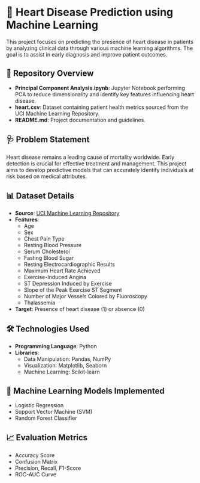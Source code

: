 # 💓 Heart Disease Prediction using Machine Learning

This project focuses on predicting the presence of heart disease in patients by analyzing clinical data through various machine learning algorithms. The goal is to assist in early diagnosis and improve patient outcomes.

## 📁 Repository Overview

- **Principal Component Analysis.ipynb**: Jupyter Notebook performing PCA to reduce dimensionality and identify key features influencing heart disease.
- **heart.csv**: Dataset containing patient health metrics sourced from the UCI Machine Learning Repository.
- **README.md**: Project documentation and guidelines.

## 🩺 Problem Statement

Heart disease remains a leading cause of mortality worldwide. Early detection is crucial for effective treatment and management. This project aims to develop predictive models that can accurately identify individuals at risk based on medical attributes.

## 📊 Dataset Details

- **Source**: [UCI Machine Learning Repository](https://archive.ics.uci.edu/ml/datasets/heart+Disease)
- **Features**:
  - Age
  - Sex
  - Chest Pain Type
  - Resting Blood Pressure
  - Serum Cholesterol
  - Fasting Blood Sugar
  - Resting Electrocardiographic Results
  - Maximum Heart Rate Achieved
  - Exercise-Induced Angina
  - ST Depression Induced by Exercise
  - Slope of the Peak Exercise ST Segment
  - Number of Major Vessels Colored by Fluoroscopy
  - Thalassemia
- **Target**: Presence of heart disease (1) or absence (0)

## 🛠️ Technologies Used

- **Programming Language**: Python
- **Libraries**:
  - Data Manipulation: Pandas, NumPy
  - Visualization: Matplotlib, Seaborn
  - Machine Learning: Scikit-learn

## 🤖 Machine Learning Models Implemented

- Logistic Regression
- Support Vector Machine (SVM)
- Random Forest Classifier

## 📈 Evaluation Metrics

- Accuracy Score
- Confusion Matrix
- Precision, Recall, F1-Score
- ROC-AUC Curve
